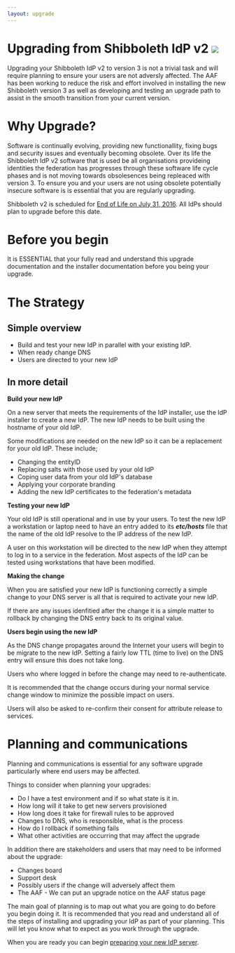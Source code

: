 ```yaml
---
layout: upgrade
---
```


# Upgrading from Shibboleth IdP v2 [![](https://raw.githubusercontent.com/ausaccessfed/shibboleth-idp-installer/gh-pages/images/youtube.png)](https://youtu.be/XZmSsUtLDwo)

Upgrading your Shibboleth IdP v2 to version 3 is not a trivial task and will require planning to ensure your users are not adversly affected. The AAF has been working to reduce the risk and effort involved in installing the new  Shibboleth version 3 as well as developing and testing an upgrade path to assist in the smooth transition from your current version. 

# Why Upgrade? #

Software is continually evolving, providing new functionallity, fixing bugs and security issues and eventually becoming obsolete. Over its life the Shibboleth IdP v2 software that is used be all organisations provideing identities the federation has progresses through these software life cycle phases and is not moving towards obsolesences being repleaced with version 3. To ensure you and your users are not using obsolete potentially insecure software is is essential that you are regularly upgrading.

Shibboleth v2 is scheduled for [End of Life on July 31, 2016](http://http://shibboleth.net/pipermail/announce/2015-May/000112.html "Shibboleth IdP V2 End-of-Llife dates"). All IdPs should plan to upgrade before this date.

# Before you begin #

It is ESSENTIAL that your fully read and understand this upgrade documentation and the installer documentation before you being your upgrade.

# The Strategy

## Simple overview

- Build and test your new IdP in parallel with your existing IdP.
- When ready change DNS 
- Users are directed to your new IdP

## In more detail

**Build your new IdP**

On a new server that meets the requirements of the IdP installer, use the IdP installer to create a new IdP. The new IdP needs to be built using the hostname of your old IdP.

Some modifications are needed on the new IdP so it can be a replacement for your old IdP. These include;

- Changing the entityID
- Replacing salts with those used by your old IdP
- Coping user data from your old IdP's database
- Applying your corporate branding
- Adding the new IdP certificates to the federation's metadata

**Testing your new IdP**

Your old IdP is still operational and in use by your users. To test the new IdP a workstation or laptop need to have an entry added to its ***etc/hosts*** file that the name of the old IdP resolve to the IP address of the new IdP. 

A user on this workstation will be directed to the new IdP when they attempt to log in to a service in the federation. Most aspects of the IdP can be tested using workstations that have been modified.

**Making the change**

When you are satisfied your new IdP is functioning correctly a simple change to your DNS server is all that is required to activate your new IdP.

If there are any issues idenfitied after the change it is a simple matter to rollback by changing the DNS entry back to its original value.

**Users begin using the new IdP**

As the DNS change propagates around the Internet your users will begin to be migrate to the new IdP. Setting a fairly low TTL (time to live) on the DNS entry will ensure this does not take long. 

Users who where logged in before the change may need to re-authenticate. 

It is recommended that the change occurs during your normal service change window to minimize the possible impact on users.

Users will also be asked to re-confirm their consent for attribute release to services.

# Planning and communications

Planning and communications is essential for any software upgrade particularly where end users may be affected.

Things to consider when planning your upgrades:

- Do I have a test environment and if so what state is it in.
- How long will it take to get new servers provisioned
- How long does it take for firewall rules to be approved
- Changes to DNS, who is responsible, what is the process
- How do I rollback if something fails
- What other activities are occurring that may affect the upgrade

In addition there are stakeholders and users that may need to be informed about the upgrade:

- Changes board
- Support desk
- Possibly users if the change will adversely affect them
- The AAF - We can put an upgrade notice on the AAF status page
 
The main goal of planning is to map out what you are going to do before you begin doing it. It is recommended that you read and understand all of the steps of installing and upgrading your IdP as part of your planning. This will let you know what to expect as you work through the upgrade.

When you are ready you can begin [preparing your new IdP server](server-setup.html).
  